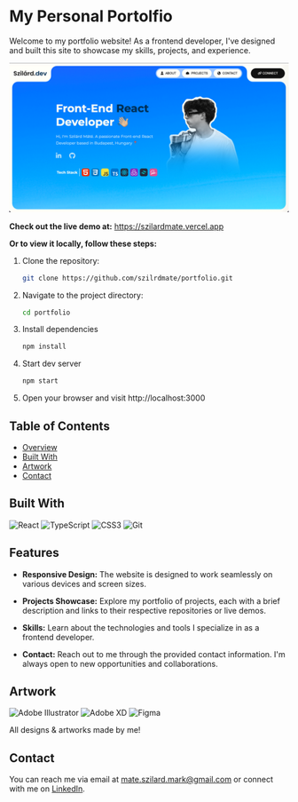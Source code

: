 # My Personal Portolfio

Welcome to my portfolio website! As a frontend developer, I've designed and built this site to showcase my skills, projects, and experience.

![Local Image](/public/assets/screenshot.png)

**Check out the live demo at:** https://szilardmate.vercel.app

**Or to view it locally, follow these steps:**

1. Clone the repository:

   ```bash
   git clone https://github.com/szilrdmate/portfolio.git

   ```

2. Navigate to the project directory:

   ```bash
   cd portfolio

   ```

3. Install dependencies

   ```bash
   npm install

   ```

4. Start dev server

   ```bash
   npm start

   ```

5. Open your browser and visit http://localhost:3000

## Table of Contents

- [Overview](#overview)
- [Built With](#built-with)
- [Artwork](#artwork)
- [Contact](#contact)

## Built With

![React](https://img.shields.io/badge/react-%2320232a.svg?style=for-the-badge&logo=react&logoColor=%2361DAFB)
![TypeScript](https://img.shields.io/badge/typescript-%23007ACC.svg?style=for-the-badge&logo=typescript&logoColor=white)
![CSS3](https://img.shields.io/badge/css3-%231572B6.svg?style=for-the-badge&logo=css3&logoColor=white)
![Git](https://img.shields.io/badge/git-%23F05033.svg?style=for-the-badge&logo=git&logoColor=white)

## Features

- **Responsive Design:** The website is designed to work seamlessly on various devices and screen sizes.

- **Projects Showcase:** Explore my portfolio of projects, each with a brief description and links to their respective repositories or live demos.

- **Skills:** Learn about the technologies and tools I specialize in as a frontend developer.

- **Contact:** Reach out to me through the provided contact information. I'm always open to new opportunities and collaborations.

## Artwork

![Adobe Illustrator](https://img.shields.io/badge/adobe%20illustrator-%23FF9A00.svg?style=for-the-badge&logo=adobe%20illustrator&logoColor=white)
![Adobe XD](https://img.shields.io/badge/Adobe%20XD-470137?style=for-the-badge&logo=Adobe%20XD&logoColor=#FF61F6)
![Figma](https://img.shields.io/badge/figma-%23F24E1E.svg?style=for-the-badge&logo=figma&logoColor=white)

All designs & artworks made by me!

## Contact

You can reach me via email at [mate.szilard.mark@gmail.com](mailto:mate.szilard.mark@gmail.com) or connect with me on [LinkedIn](https://www.linkedin.com/in/szilardmate/).
